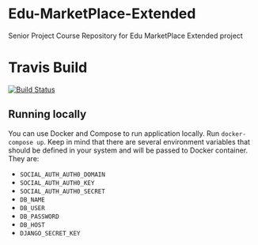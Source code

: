 # Edu-MarketPlace-Extended
Senior Project Course Repository for Edu MarketPlace Extended project
# Travis Build
[![Build Status](https://travis-ci.com/rhcu/Edu-MarketPlace-Extended.svg?token=pYybYTDfgmyYWjqaNrQy&branch=master)](https://travis-ci.com/rhcu/Edu-MarketPlace-Extended)
## Running locally
You can use Docker and Compose to run application locally. Run `docker-compose up`. Keep in mind that there are several environment variables that should be defined in your system and will be passed to Docker container. They are:
- `SOCIAL_AUTH_AUTH0_DOMAIN`
- `SOCIAL_AUTH_AUTH0_KEY`
- `SOCIAL_AUTH_AUTH0_SECRET`
- `DB_NAME`
- `DB_USER`
- `DB_PASSWORD`
- `DB_HOST`
- `DJANGO_SECRET_KEY`